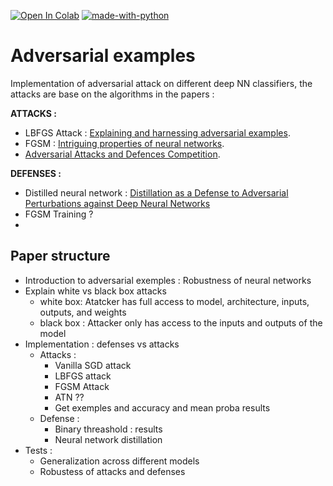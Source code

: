 [![Open In Colab](https://colab.research.google.com/assets/colab-badge.svg)](https://colab.research.google.com/drive/1U9TYyaSjs1hsp3p-C7Y2zNUhHHHzgd4p) [![made-with-python](https://img.shields.io/badge/Made%20with-Python-1f425f.svg)](https://www.python.org/)


# Adversarial examples

Implementation of adversarial attack on different deep NN classifiers, the attacks are base on the algorithms in the papers :

**ATTACKS :**
* LBFGS Attack : [Explaining and harnessing adversarial examples](https://arxiv.org/pdf/1412.6572v3.pdf).
* FGSM : [Intriguing properties of neural networks](https://arxiv.org/abs/1312.6199).
*  [Adversarial Attacks and Defences Competition](https://arxiv.org/pdf/1804.00097.pdf).


**DEFENSES :**
* Distilled neural network : [Distillation as a Defense to Adversarial
Perturbations against Deep Neural Networks](https://arxiv.org/pdf/1511.04508.pdf)
* FGSM Training ?
* 

 
## Paper structure
- Introduction to adversarial exemples : Robustness of neural networks
- Explain white vs black box attacks
    * white box: Atatcker has full access to model, architecture, inputs, outputs, and weights
    * black box : Attacker only has access to the inputs and outputs of the model
- Implementation  :  defenses vs attacks
    * Attacks : 
        * Vanilla SGD attack
        * LBFGS attack
        * FGSM Attack
        * ATN ?? 
        * Get exemples and accuracy and mean proba results
    * Defense : 
        * Binary threashold : results
        * Neural network distillation
- Tests : 
    - Generalization across different models
    - Robustess of attacks and defenses